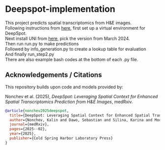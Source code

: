 # Deepspot-implementation
This project predicts spatial transcriptomics from H&E images.  
Following instructions from [here](https://github.com/ratschlab/DeepSpot/blob/main/README.md), first set up a virtual environment for DeepSpot.  
Next install UNI from [here](https://github.com/mahmoodlab/UNI/blob/main/README.md), pick the version from March 2024.  
Then run run.py to make predictions  
Followed by info_generation.py to create a lookup table for evaluation  
And finally run_step2.py  
There are also example bash codes at the bottom of each .py file.

## Acknowledgements / Citations

This repository builds upon code and models provided by:

Nonchev et al. (2025), *DeepSpot: Leveraging Spatial Context for Enhanced Spatial Transcriptomics Prediction from H&E Images*, medRxiv.  

```bibtex
@article{nonchev2025deepspot,
  title={DeepSpot: Leveraging Spatial Context for Enhanced Spatial Transcriptomics Prediction from H\&E Images},
  author={Nonchev, Kalin and Dawo, Sebastian and Silina, Karina and Moch, Holger and Andani, Sonali and Tumor Profiler Consortium and Koelzer, Viktor H and Raetsch, Gunnar},
  journal={medRxiv},
  pages={2025--02},
  year={2025},
  publisher={Cold Spring Harbor Laboratory Press}
}
